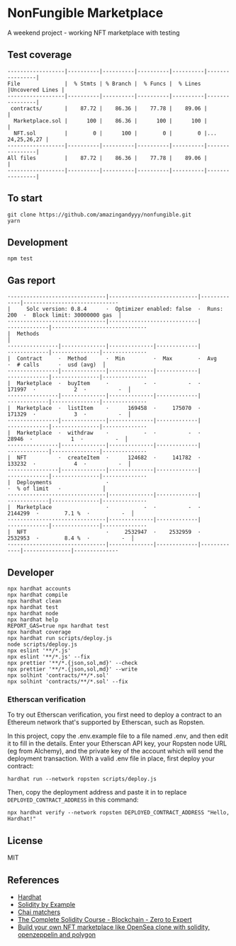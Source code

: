 # NonFungible Marketplace

A weekend project - working NFT marketplace with testing

## Test coverage

```
------------------|----------|----------|----------|----------|----------------|
File              |  % Stmts | % Branch |  % Funcs |  % Lines |Uncovered Lines |
------------------|----------|----------|----------|----------|----------------|
 contracts/       |    87.72 |    86.36 |    77.78 |    89.06 |                |
  Marketplace.sol |      100 |    86.36 |      100 |      100 |                |
  NFT.sol         |        0 |      100 |        0 |        0 |... 24,25,26,27 |
------------------|----------|----------|----------|----------|----------------|
All files         |    87.72 |    86.36 |    77.78 |    89.06 |                |
------------------|----------|----------|----------|----------|----------------|
```

## To start

```
git clone https://github.com/amazingandyyy/nonfungible.git
yarn
```

## Development

```
npm test
```

## Gas report

```
·------------------------------|----------------------------|-------------|-----------------------------·
|     Solc version: 0.8.4      ·  Optimizer enabled: false  ·  Runs: 200  ·  Block limit: 30000000 gas  │
·······························|····························|·············|······························
|  Methods                                                                                              │
················|··············|··············|·············|·············|···············|··············
|  Contract     ·  Method      ·  Min         ·  Max        ·  Avg        ·  # calls      ·  usd (avg)  │
················|··············|··············|·············|·············|···············|··············
|  Marketplace  ·  buyItem     ·           -  ·          -  ·     171997  ·            2  ·          -  │
················|··············|··············|·············|·············|···············|··············
|  Marketplace  ·  listItem    ·      169458  ·     175070  ·     171329  ·            3  ·          -  │
················|··············|··············|·············|·············|···············|··············
|  Marketplace  ·  withdraw    ·           -  ·          -  ·      28946  ·            1  ·          -  │
················|··············|··············|·············|·············|···············|··············
|  NFT          ·  createItem  ·      124682  ·     141782  ·     133232  ·            4  ·          -  │
················|··············|··············|·············|·············|···············|··············
|  Deployments                 ·                                          ·  % of limit   ·             │
·······························|··············|·············|·············|···············|··············
|  Marketplace                 ·           -  ·          -  ·    2144299  ·        7.1 %  ·          -  │
·······························|··············|·············|·············|···············|··············
|  NFT                         ·     2532947  ·    2532959  ·    2532953  ·        8.4 %  ·          -  │
·------------------------------|--------------|-------------|-------------|---------------|-------------·

```

## Developer

```shell
npx hardhat accounts
npx hardhat compile
npx hardhat clean
npx hardhat test
npx hardhat node
npx hardhat help
REPORT_GAS=true npx hardhat test
npx hardhat coverage
npx hardhat run scripts/deploy.js
node scripts/deploy.js
npx eslint '**/*.js'
npx eslint '**/*.js' --fix
npx prettier '**/*.{json,sol,md}' --check
npx prettier '**/*.{json,sol,md}' --write
npx solhint 'contracts/**/*.sol'
npx solhint 'contracts/**/*.sol' --fix
```

### Etherscan verification

To try out Etherscan verification, you first need to deploy a contract to an Ethereum network that's supported by Etherscan, such as Ropsten.

In this project, copy the .env.example file to a file named .env, and then edit it to fill in the details. Enter your Etherscan API key, your Ropsten node URL (eg from Alchemy), and the private key of the account which will send the deployment transaction. With a valid .env file in place, first deploy your contract:

```shell
hardhat run --network ropsten scripts/deploy.js
```

Then, copy the deployment address and paste it in to replace `DEPLOYED_CONTRACT_ADDRESS` in this command:

```shell
npx hardhat verify --network ropsten DEPLOYED_CONTRACT_ADDRESS "Hello, Hardhat!"
```

## License

MIT

## References

- [Hardhat](https://hardhat.org/guides/project-setup.html)
- [Solidity by Example](https://solidity-by-example.org/)
- [Chai matchers](https://ethereum-waffle.readthedocs.io/en/latest/matchers.html)
- [The Complete Solidity Course - Blockchain - Zero to Expert](https://www.udemy.com/course/the-complete-solidity-course-blockchain-zero-to-expert)
- [Build your own NFT marketplace like OpenSea clone with solidity, openzeppelin and polygon](https://www.youtube.com/watch?v=7Q5E6RvLlUw&t=4423s&ab_channel=BraintempleTutorialTV)
